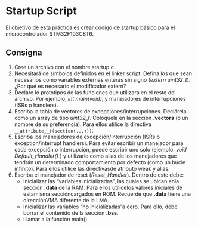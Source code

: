 # Startup Script

El objetivo de esta práctica es crear código de startup básico para el microcontrolador STM32F103C8T6.

## Consigna

1. Cree un archivo con el nombre startup.c .
2. Necesitará de símbolos definidos en el linker script. Defina los que sean necesarios como variables externas enteras sin signo (*extern uint32_t*). ¿Por qué es necesario el modificador extern?
3. Declare lo prototipos de las funciones que utilizara en el resto del archivo. Por ejemplo, *int main(void)*, y manejadores de interrupciones (ISRs o handlers).
4. Escriba la tabla de vectores de excepciones/interrupciones. Declárela como un array de tipo *uint32_t*. Colóquela en la sección **.vectors** (o un nombre de su preferencia). Para ellos utilice la directiva `__attribute__((section(...)))`.
5. Escriba los manejadores de excepción/interrupción (ISRs o exception/interrupt handlers). Para evitar escribir un manejador para cada excepción o interrupción, puede escribir uno solo (ejemplo: *void Default_Handler()* ) y utilizarlo como alias de los manejadores que tendrán un determinado comportamiento por defecto (como un bucle infinito). Para ellos utilice las directivasde atributo weak y alias.
6. Escriba el manejador de reset (*Reset_Handler*). Dentro de este debe:
   - Inicializar las “variables inicializadas”, las cuales se ubican enla sección **.data** de la RAM. Para ellos utilicelos valores iniciales de estamisma seccióncargados en ROM. Recuerde que **.data** tiene una direcciónVMA diferente de la LMA.
   - Inicializar las variables “no inicializadas”a cero. Para ello, debe borrar el contenido de la sección **.bss**.
   - Llamar a la función main().